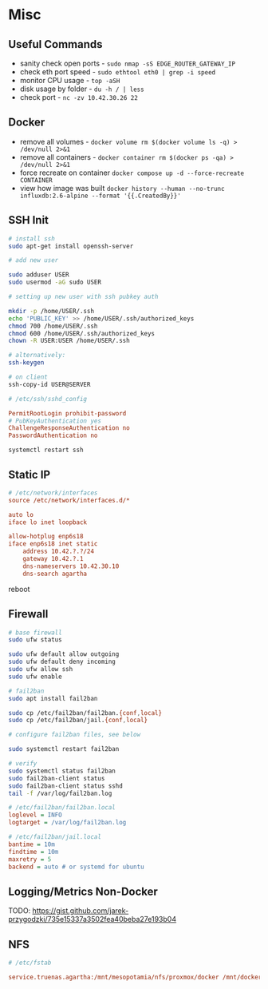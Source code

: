 # Misc

## Useful Commands

- sanity check open ports - `sudo nmap -sS EDGE_ROUTER_GATEWAY_IP`
- check eth port speed - `sudo ethtool eth0 | grep -i speed`
- monitor CPU usage - `top -aSH`
- disk usage by folder - `du -h / | less`
- check port - `nc -zv 10.42.30.26 22`

## Docker

- remove all volumes - `docker volume rm $(docker volume ls -q) > /dev/null 2>&1`
- remove all containers - `docker container rm $(docker ps -qa) > /dev/null 2>&1`
- force recreate on container `docker compose up -d --force-recreate CONTAINER`
- view how image was built `docker history --human --no-trunc influxdb:2.6-alpine --format '{{.CreatedBy}}'`

## SSH Init

```sh
# install ssh
sudo apt-get install openssh-server

# add new user

sudo adduser USER
sudo usermod -aG sudo USER
```

```sh
# setting up new user with ssh pubkey auth

mkdir -p /home/USER/.ssh
echo 'PUBLIC_KEY' >> /home/USER/.ssh/authorized_keys
chmod 700 /home/USER/.ssh
chmod 600 /home/USER/.ssh/authorized_keys
chown -R USER:USER /home/USER/.ssh

# alternatively:
ssh-keygen
```

```sh
# on client
ssh-copy-id USER@SERVER
```

```ini
# /etc/ssh/sshd_config

PermitRootLogin prohibit-password
# PubKeyAuthentication yes
ChallengeResponseAuthentication no
PasswordAuthentication no
```

`systemctl restart ssh`

## Static IP

```ini
# /etc/network/interfaces
source /etc/network/interfaces.d/*

auto lo
iface lo inet loopback

allow-hotplug enp6s18
iface enp6s18 inet static
    address 10.42.?.?/24
    gateway 10.42.?.1
    dns-nameservers 10.42.30.10
    dns-search agartha
```

reboot

## Firewall

```sh
# base firewall
sudo ufw status

sudo ufw default allow outgoing
sudo ufw default deny incoming
sudo ufw allow ssh
sudo ufw enable
```

```sh
# fail2ban
sudo apt install fail2ban

sudo cp /etc/fail2ban/fail2ban.{conf,local}
sudo cp /etc/fail2ban/jail.{conf,local}

# configure fail2ban files, see below

sudo systemctl restart fail2ban

# verify
sudo systemctl status fail2ban
sudo fail2ban-client status
sudo fail2ban-client status sshd
tail -f /var/log/fail2ban.log
```

```ini
# /etc/fail2ban/fail2ban.local
loglevel = INFO
logtarget = /var/log/fail2ban.log
```

```ini
# /etc/fail2ban/jail.local
bantime = 10m
findtime = 10m
maxretry = 5
backend = auto # or systemd for ubuntu
```

## Logging/Metrics Non-Docker

TODO: https://gist.github.com/jarek-przygodzki/735e15337a3502fea40beba27e193b04

## NFS

```ini
# /etc/fstab

service.truenas.agartha:/mnt/mesopotamia/nfs/proxmox/docker /mnt/docker nfs rw,soft,intr,nfsvers=4,rsize=8192,wsize=8192,timeo=14 0 0
```
